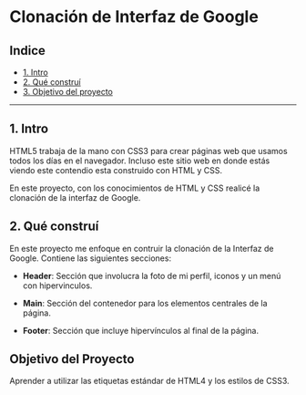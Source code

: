 # Clonación de Interfaz de Google

## Indice

* [1. Intro](#)
* [2. Qué construí](#)
* [3. Objetivo del proyecto](#)

****

## 1. Intro
HTML5 trabaja de la mano con CSS3 para crear páginas web que usamos todos los días en el navegador. Incluso este sitio web en donde estás viendo este contendio esta construido con HTML y CSS.

En este proyecto, con los conocimientos de HTML y CSS realicé la clonación de la interfaz de Google.

## 2. Qué construí
En este proyecto me enfoque en contruir la clonación de la Interfaz de Google. Contiene las siguientes secciones: 


* **Header**: Sección que involucra la foto de mi perfil, iconos y un menú con hipervinculos.

* **Main**: Sección del contenedor para los elementos centrales de la página.

* **Footer**: Sección que incluye hipervínculos al final de la página.

## Objetivo del Proyecto
Aprender a utilizar las etiquetas estándar de HTML4 y los estilos de CSS3.
